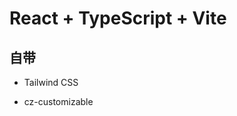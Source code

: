<!--
 * @Author: @memo28.repo
 * @Date: 2024-01-10 23:07:57
 * @LastEditTime: 2024-02-02 17:17:53
 * @Description: 
 * @FilePath: /baseReact/README.md
-->
# React + TypeScript + Vite

## 自带

- Tailwind CSS

- cz-customizable
